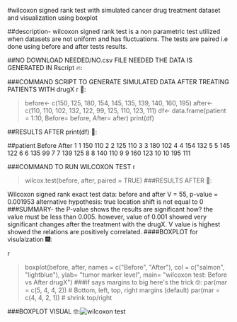 #wilcoxon signed rank test with simulated cancer drug treatment dataset and visualization using boxplot

##description- wilcoxon signed rank test is a non parametric test utilized when datasets are not uniform and has fluctuations. The tests are paired i.e done using before and after tests results.

##NO DOWNLOAD NEEDED/NO.csv FILE NEEDED THE DATA IS GENERATED IN Rscript 🔥:

###COMMAND SCRIPT TO GENERATE SIMULATED DATA AFTER TREATING PATIENTS WITH drugX
r 🥅:
> before<- c(150, 125, 180, 154, 145, 135, 139, 140, 160, 195) 
> after<- c(110, 110, 102, 132, 122, 99, 125, 110, 123, 111)
> df<- data.frame(patient = 1:10, Before= before, After= after)
> print(df)

##RESULTS AFTER  print(df) 🤠:

##patient Before After
1        1    150   110
2        2    125   110
3        3    180   102
4        4    154   132
5        5    145   122
6        6    135    99
7        7    139   125
8        8    140   110
9        9    160   123
10      10    195   111

###COMMAND TO RUN WILCOXON TEST
r
> wilcox.test(before, after, paired = TRUE)
###RESULTS AFTER 🎉:
> 
Wilcoxon signed rank exact test
data:  before and after
V = 55, p-value = 0.001953
alternative hypothesis: true location shift is not equal to 0
###SUMMARY- the P-value shows the results are significant how? the value must be less than 0.005. however, value of 0.001 showed very significant changes after the treatment with the drugX. V value is highest showed the relations are positively correlated. 
####BOXPLOT for visulaization 🎆:

r
> boxplot(before, after, names = c("Before", "After"), col = c("salmon", "lightblue"), ylab= "tumor marker level", main= "wilcoxon test: Before vs After drugX")
###if says margins to big here's the trick 🤓:
> par(mar = c(5, 4, 4, 2))  # Bottom, left, top, right margins (default)
> par(mar = c(4, 4, 2, 1))  # shrink top/right

###BOXPLOT VISUAL
🤓:![wilcoxon test](https://github.com/user-attachments/assets/8e3ae23e-e566-4e0b-86c2-27790f797068)

